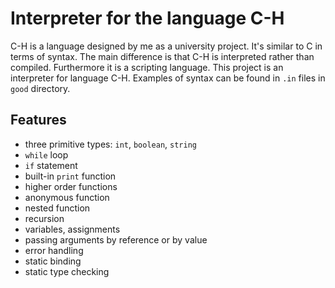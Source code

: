 # Interpreter for the language C-H

C-H is a language designed by me as a university project. It's similar to C in terms of syntax. The main difference is that C-H is interpreted rather than compiled. Furthermore it is a scripting language. This project is an interpreter for language C-H. Examples of syntax can be found in `.in` files in `good` directory.

## Features

* three primitive types: `int`, `boolean`, `string`
* `while` loop
* `if` statement
* built-in `print` function
* higher order functions
* anonymous function
* nested function
* recursion
* variables, assignments
* passing arguments by reference or by value
* error handling
* static binding
* static type checking

